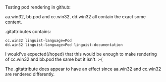 Testing pod rendering in github:

aa.win32, bb.pod and cc.win32, dd.win32 all contain the exact some content.

.gitattributes contains:

	cc.win32 linguist-language=Pod
	dd.win32 linguist-language=Pod linguist-documentation

I would've expected(/hoped) that this would be enough to make rendering
of cc.win32 and bb.pod the same but it isn't. :-(

The .gitattribute does appear to have an effect since aa.win32 and cc.win32
are rendered differently.
